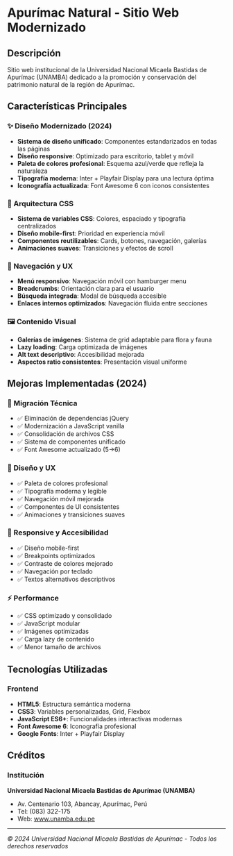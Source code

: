 # Apurímac Natural - Sitio Web Modernizado

## Descripción
Sitio web institucional de la Universidad Nacional Micaela Bastidas de Apurímac (UNAMBA) dedicado a la promoción y conservación del patrimonio natural de la región de Apurímac.

## Características Principales

### ✨ Diseño Modernizado (2024)
- **Sistema de diseño unificado**: Componentes estandarizados en todas las páginas
- **Diseño responsive**: Optimizado para escritorio, tablet y móvil
- **Paleta de colores profesional**: Esquema azul/verde que refleja la naturaleza
- **Tipografía moderna**: Inter + Playfair Display para una lectura óptima
- **Iconografía actualizada**: Font Awesome 6 con iconos consistentes

### 🎨 Arquitectura CSS
- **Sistema de variables CSS**: Colores, espaciado y tipografía centralizados
- **Diseño mobile-first**: Prioridad en experiencia móvil
- **Componentes reutilizables**: Cards, botones, navegación, galerías
- **Animaciones suaves**: Transiciones y efectos de scroll

### 📱 Navegación y UX
- **Menú responsivo**: Navegación móvil con hamburger menu
- **Breadcrumbs**: Orientación clara para el usuario
- **Búsqueda integrada**: Modal de búsqueda accesible
- **Enlaces internos optimizados**: Navegación fluida entre secciones

### 🖼️ Contenido Visual
- **Galerías de imágenes**: Sistema de grid adaptable para flora y fauna
- **Lazy loading**: Carga optimizada de imágenes
- **Alt text descriptivo**: Accesibilidad mejorada
- **Aspectos ratio consistentes**: Presentación visual uniforme

## Mejoras Implementadas (2024)

### 🔄 Migración Técnica
- ✅ Eliminación de dependencias jQuery
- ✅ Modernización a JavaScript vanilla
- ✅ Consolidación de archivos CSS
- ✅ Sistema de componentes unificado
- ✅ Font Awesome actualizado (5→6)

### 🎨 Diseño y UX
- ✅ Paleta de colores profesional
- ✅ Tipografía moderna y legible
- ✅ Navegación móvil mejorada
- ✅ Componentes de UI consistentes
- ✅ Animaciones y transiciones suaves

### 📱 Responsive y Accesibilidad
- ✅ Diseño mobile-first
- ✅ Breakpoints optimizados
- ✅ Contraste de colores mejorado
- ✅ Navegación por teclado
- ✅ Textos alternativos descriptivos

### ⚡ Performance
- ✅ CSS optimizado y consolidado
- ✅ JavaScript modular
- ✅ Imágenes optimizadas
- ✅ Carga lazy de contenido
- ✅ Menor tamaño de archivos

## Tecnologías Utilizadas

### Frontend
- **HTML5**: Estructura semántica moderna
- **CSS3**: Variables personalizadas, Grid, Flexbox
- **JavaScript ES6+**: Funcionalidades interactivas modernas
- **Font Awesome 6**: Iconografía profesional
- **Google Fonts**: Inter + Playfair Display

## Créditos

### Institución
**Universidad Nacional Micaela Bastidas de Apurímac (UNAMBA)**
- Av. Centenario 103, Abancay, Apurímac, Perú
- Tel: (083) 322-175
- Web: www.unamba.edu.pe

---

*© 2024 Universidad Nacional Micaela Bastidas de Apurímac - Todos los derechos reservados*